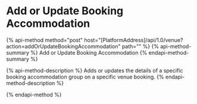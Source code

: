 # Add or Update Booking Accommodation

{% api-method method="post" host="\[PlatformAddress\]/api/1.0/venue?action=addOrUpdateBookingAccommodation" path="" %}
{% api-method-summary %}
Add or Update Booking Accommodation
{% endapi-method-summary %}

{% api-method-description %}
Adds or updates the details of a specific booking accommodation group on a specific venue booking.
{% endapi-method-description %}

{% endapi-method %}